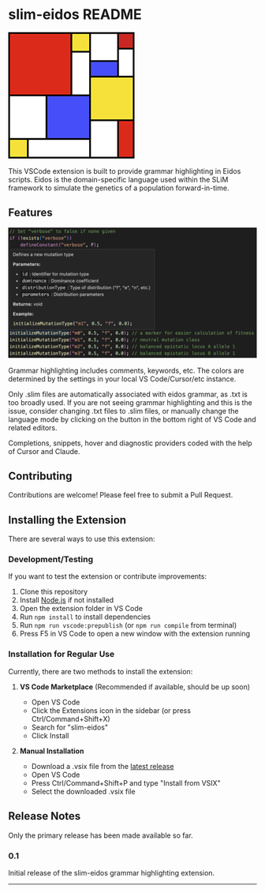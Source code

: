 # slim-eidos README

![SLiM Icon](images/SLiM_256.jpg)

This VSCode extension is built to provide grammar highlighting in Eidos scripts. Eidos is the domain-specific language used within the SLiM framework to simulate the genetics of a population forward-in-time.

## Features

![Highlighting and Hover Functionality](images/highlight_hover.png)

Grammar highlighting includes comments, keywords, etc. The colors are determined by the settings in your local VS Code/Cursor/etc instance.

Only .slim files are automatically associated with eidos grammar, as .txt is too broadly used. If you are not seeing grammar highlighting and this is the issue, consider changing .txt files to .slim files, or manually change the language mode by clicking on the button in the bottom right of VS Code and related editors.

Completions, snippets, hover and diagnostic providers coded with the help of Cursor and Claude.

<!-- ## Extension Settings

Include if your extension adds any VS Code settings through the `contributes.configuration` extension point.

For example:

This extension contributes the following settings:

* `myExtension.enable`: Enable/disable this extension.
* `myExtension.thing`: Set to `blah` to do something. -->

## Contributing

Contributions are welcome! Please feel free to submit a Pull Request.

<!-- ## Known Issues

No known issues identified yet. -->

## Installing the Extension

There are several ways to use this extension:

### Development/Testing
If you want to test the extension or contribute improvements:
1. Clone this repository
2. Install [Node.js](https://nodejs.org/) if not installed
3. Open the extension folder in VS Code
4. Run `npm install` to install dependencies
5. Run `npm run vscode:prepublish` (or `npm run compile` from terminal)
6. Press F5 in VS Code to open a new window with the extension running

### Installation for Regular Use
Currently, there are two methods to install the extension:

1. **VS Code Marketplace** (Recommended if available, should be up soon)
   - Open VS Code
   - Click the Extensions icon in the sidebar (or press Ctrl/Command+Shift+X)
   - Search for "slim-eidos"
   - Click Install

2. **Manual Installation**
   - Download a .vsix file from the [latest release](https://github.com/csmcal/slim-eidos-vsc-extension/releases/)
   - Open VS Code
   - Press Ctrl/Command+Shift+P and type "Install from VSIX"
   - Select the downloaded .vsix file

## Release Notes

Only the primary release has been made available so far.

### 0.1

Initial release of the slim-eidos grammar highlighting extension.

---
<!-- 
## Working with Markdown

You can author your README using Visual Studio Code. Here are some useful editor keyboard shortcuts:

* Split the editor (`Cmd+\` on macOS or `Ctrl+\` on Windows and Linux).
* Toggle preview (`Shift+Cmd+V` on macOS or `Shift+Ctrl+V` on Windows and Linux).
* Press `Ctrl+Space` (Windows, Linux, macOS) to see a list of Markdown snippets.

## For more information

* [Visual Studio Code's Markdown Support](http://code.visualstudio.com/docs/languages/markdown)
* [Markdown Syntax Reference](https://help.github.com/articles/markdown-basics/)

**Enjoy!** -->
